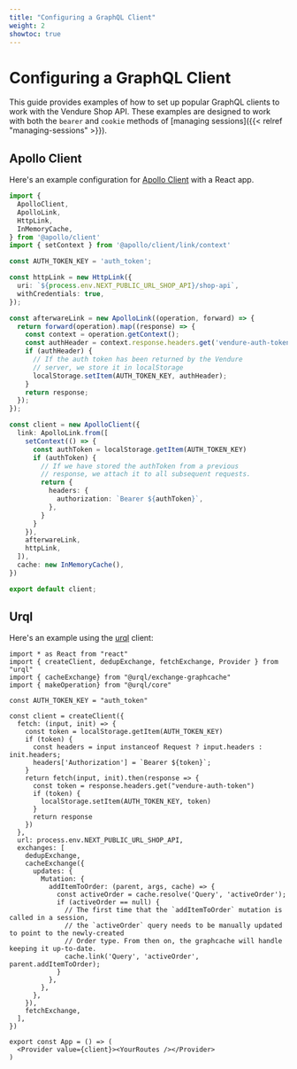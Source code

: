 ```yaml
---
title: "Configuring a GraphQL Client"
weight: 2
showtoc: true
---
```


# Configuring a GraphQL Client

This guide provides examples of how to set up popular GraphQL clients to work with the Vendure Shop API. These examples are designed to work with both the `bearer` and `cookie` methods of [managing sessions]({{< relref "managing-sessions" >}}).

## Apollo Client

Here's an example configuration for [Apollo Client](https://www.apollographql.com/docs/react/) with a React app.

```ts
import {
  ApolloClient,
  ApolloLink, 
  HttpLink,
  InMemoryCache,
} from '@apollo/client'
import { setContext } from '@apollo/client/link/context'

const AUTH_TOKEN_KEY = 'auth_token';

const httpLink = new HttpLink({
  uri: `${process.env.NEXT_PUBLIC_URL_SHOP_API}/shop-api`,
  withCredentials: true,
});

const afterwareLink = new ApolloLink((operation, forward) => {
  return forward(operation).map((response) => {
    const context = operation.getContext();
    const authHeader = context.response.headers.get('vendure-auth-token');
    if (authHeader) {
      // If the auth token has been returned by the Vendure
      // server, we store it in localStorage  
      localStorage.setItem(AUTH_TOKEN_KEY, authHeader);
    }
    return response;
  });
});

const client = new ApolloClient({
  link: ApolloLink.from([
    setContext(() => {
      const authToken = localStorage.getItem(AUTH_TOKEN_KEY)
      if (authToken) {
        // If we have stored the authToken from a previous
        // response, we attach it to all subsequent requests.  
        return {
          headers: {
            authorization: `Bearer ${authToken}`,
          },
        }
      }
    }),
    afterwareLink,
    httpLink,
  ]),
  cache: new InMemoryCache(),
})

export default client;
```

## Urql

Here's an example using the [urql](https://formidable.com/open-source/urql/) client:

```tsx
import * as React from "react"
import { createClient, dedupExchange, fetchExchange, Provider } from "urql"
import { cacheExchange} from "@urql/exchange-graphcache"
import { makeOperation} from "@urql/core"

const AUTH_TOKEN_KEY = "auth_token"

const client = createClient({
  fetch: (input, init) => {
    const token = localStorage.getItem(AUTH_TOKEN_KEY)
    if (token) {
      const headers = input instanceof Request ? input.headers : init.headers;
      headers['Authorization'] = `Bearer ${token}`;
    }
    return fetch(input, init).then(response => {
      const token = response.headers.get("vendure-auth-token")
      if (token) {
        localStorage.setItem(AUTH_TOKEN_KEY, token)
      }
      return response
    })
  },
  url: process.env.NEXT_PUBLIC_URL_SHOP_API,
  exchanges: [
    dedupExchange,
    cacheExchange({
      updates: {
        Mutation: {
          addItemToOrder: (parent, args, cache) => {
            const activeOrder = cache.resolve('Query', 'activeOrder');
            if (activeOrder == null) {
              // The first time that the `addItemToOrder` mutation is called in a session,
              // the `activeOrder` query needs to be manually updated to point to the newly-created
              // Order type. From then on, the graphcache will handle keeping it up-to-date.
              cache.link('Query', 'activeOrder', parent.addItemToOrder);
            }
          },
        },
      },
    }),
    fetchExchange,
  ],
})

export const App = () => (
  <Provider value={client}><YourRoutes /></Provider>
)
```
